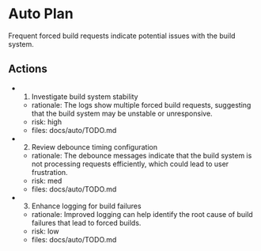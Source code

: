 # Auto Plan

Frequent forced build requests indicate potential issues with the build system.

## Actions
- 1. Investigate build system stability
  - rationale: The logs show multiple forced build requests, suggesting that the build system may be unstable or unresponsive.
  - risk: high
  - files: docs/auto/TODO.md
- 2. Review debounce timing configuration
  - rationale: The debounce messages indicate that the build system is not processing requests efficiently, which could lead to user frustration.
  - risk: med
  - files: docs/auto/TODO.md
- 3. Enhance logging for build failures
  - rationale: Improved logging can help identify the root cause of build failures that lead to forced builds.
  - risk: low
  - files: docs/auto/TODO.md